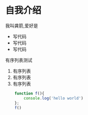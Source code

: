 # 自我介绍
我叫龚箭,爱好是
*  写代码
* 写代码
* 写代码
 
 有序列表测试
1. 有序列表
2. 有序列表
3. 有序列表

``` javascript
    function f(){
        console.log('hello world')
    };
    f()
```